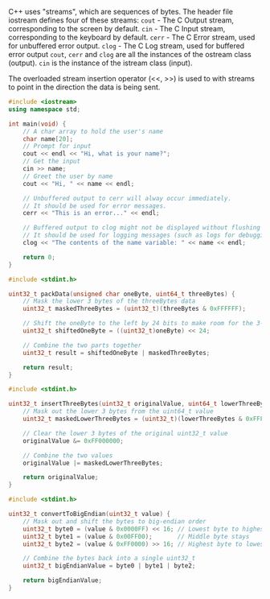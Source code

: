 C++ uses "streams", which are sequences of bytes.
The header file iostream defines four of these streams:
	`cout` - The C Output stream, corresponding to the screen by default.
	`cin` -  The C Input stream, corresponding to the keyboard by default.
	`cerr` - The C Error stream, used for unbuffered error output.
	`clog` - The C Log stream, used for buffered error output
`cout`, `cerr` and `clog` are all the instances of the ostream class (output).
`cin` is the instance of the istream class (input).

The overloaded stream insertion operator (<<, >>) is used to with streams to point in the direction the data is being sent.

```C++
#include <iostream>
using namespace std;

int main(void) {
	// A char array to hold the user's name
	char name[20];
	// Prompt for input
	cout << endl << "Hi, what is your name?";
	// Get the input
	cin >> name;
	// Greet the user by name
	cout << "Hi, " << name << endl;

	// Unbuffered output to cerr will alway occur immediately.
	// It should be used for error messages.
	cerr << "This is an error..." << endl;

	// Buffered output to clog might not be displayed without flushing the buffer first.
	// It should be used for logging messages (such as logs for debugging).
	clog << "The contents of the name variable: " << name << endl;

	return 0;
}

```
```C
#include <stdint.h>

uint32_t packData(unsigned char oneByte, uint64_t threeBytes) {
    // Mask the lower 3 bytes of the threeBytes data
    uint32_t maskedThreeBytes = (uint32_t)(threeBytes & 0xFFFFFF);

    // Shift the oneByte to the left by 24 bits to make room for the 3-byte data
    uint32_t shiftedOneByte = ((uint32_t)oneByte) << 24;

    // Combine the two parts together
    uint32_t result = shiftedOneByte | maskedThreeBytes;

    return result;
}

#include <stdint.h>

uint32_t insertThreeBytes(uint32_t originalValue, uint64_t lowerThreeBytes) {
    // Mask out the lower 3 bytes from the uint64_t value
    uint32_t maskedLowerThreeBytes = (uint32_t)(lowerThreeBytes & 0xFFFFFF);

    // Clear the lower 3 bytes of the original uint32_t value
    originalValue &= 0xFF000000;

    // Combine the two values
    originalValue |= maskedLowerThreeBytes;

    return originalValue;
}

#include <stdint.h>

uint32_t convertToBigEndian(uint32_t value) {
    // Mask out and shift the bytes to big-endian order
    uint32_t byte0 = (value & 0x0000FF) << 16; // Lowest byte to highest position
    uint32_t byte1 = (value & 0x00FF00);       // Middle byte stays
    uint32_t byte2 = (value & 0xFF0000) >> 16; // Highest byte to lowest position

    // Combine the bytes back into a single uint32_t
    uint32_t bigEndianValue = byte0 | byte1 | byte2;

    return bigEndianValue;
}

```
